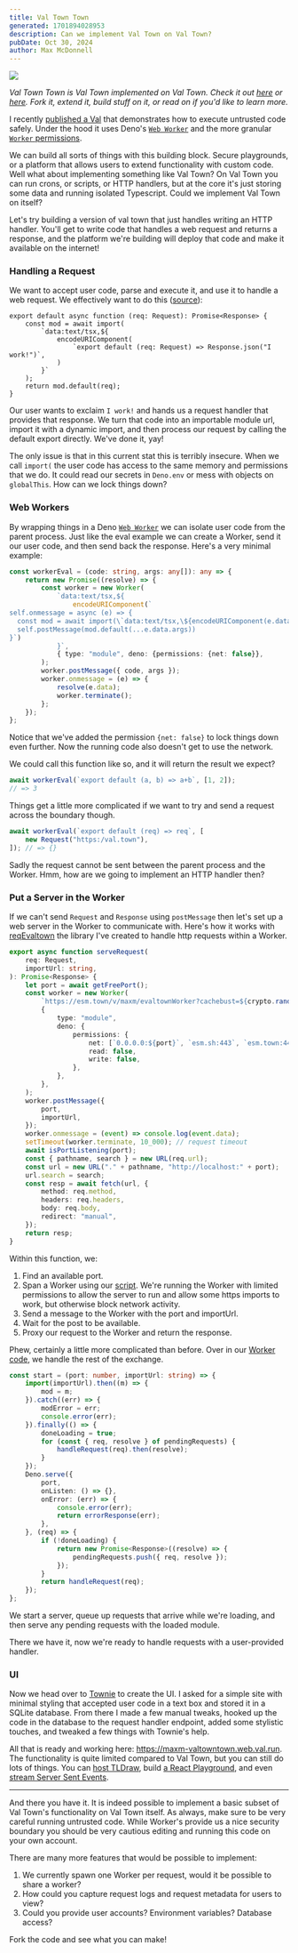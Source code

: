 ```yaml
---
title: Val Town Town
generated: 1701894028953
description: Can we implement Val Town on Val Town?
pubDate: Oct 30, 2024
author: Max McDonnell
---
```


[![](./val-town-town/screenshot.png)](https://maxm-valtowntown.web.val.run)

_Val Town Town is Val Town implemented on Val Town. Check it out
[here](https://www.val.town/v/maxm/valtowntown) or
[here](https://maxm-valtowntown.web.val.run/). Fork it, extend it, build stuff
on it, or read on if you'd like to learn more._

I recently [published a Val](https://www.val.town/v/maxm/eval) that demonstrates
how to execute untrusted code safely. Under the hood it uses Deno's
[`Web Worker`](https://docs.deno.com/runtime/reference/web_platform_apis/#web-workers)
and the more granular
[`Worker` permissions](https://docs.deno.com/runtime/reference/web_platform_apis/#specifying-worker-permissions).

We can build all sorts of things with this building block. Secure playgrounds,
or a platform that allows users to extend functionality with custom code. Well
what about implementing something like Val Town? On Val Town you can run crons,
or scripts, or HTTP handlers, but at the core it's just storing some data and
running isolated Typescript. Could we implement Val Town on itself?

Let's try building a version of val town that just handles writing an HTTP
handler. You'll get to write code that handles a web request and returns a
response, and the platform we're building will deploy that code and make it
available on the internet!

### Handling a Request

We want to accept user code, parse and execute it, and use it to handle a web
request. We effectively want to do this
([source](https://www.val.town/v/maxm/VTTnosecurity)):

```tsx val
export default async function (req: Request): Promise<Response> {
    const mod = await import(
        `data:text/tsx,${
            encodeURIComponent(
                `export default (req: Request) => Response.json("I work!")`,
            )
        }`
    );
    return mod.default(req);
}
```

Our user wants to exclaim `I work!` and hands us a request handler that provides
that response. We turn that code into an importable module url, import it with a
dynamic import, and then process our request by calling the default export
directly. We've done it, yay!

The only issue is that in this current stat this is terribly insecure. When we
call `import(` the user code has access to the same memory and permissions that
we do. It could read our secrets in `Deno.env` or mess with objects on
`globalThis`. How can we lock things down?

### Web Workers

By wrapping things in a Deno
[`Web Worker`](https://docs.deno.com/runtime/reference/web_platform_apis/#web-workers)
we can isolate user code from the parent process. Just like the eval example we
can create a Worker, send it our user code, and then send back the response.
Here's a very minimal example:

```ts
const workerEval = (code: string, args: any[]): any => {
    return new Promise((resolve) => {
        const worker = new Worker(
            `data:text/tsx,${
                encodeURIComponent(`
self.onmessage = async (e) => {
  const mod = await import(\`data:text/tsx,\${encodeURIComponent(e.data.code)}\`);
  self.postMessage(mod.default(...e.data.args))
}`)
            }`,
            { type: "module", deno: {permissions: {net: false}},
        );
        worker.postMessage({ code, args });
        worker.onmessage = (e) => {
            resolve(e.data);
            worker.terminate();
        };
    });
};
```

Notice that we've added the permission `{net: false}` to lock things down even
further. Now the running code also doesn't get to use the network.

We could call this function like so, and it will return the result we expect?

```ts
await workerEval(`export default (a, b) => a+b`, [1, 2]);
// => 3
```

Things get a little more complicated if we want to try and send a request across
the boundary though.

```ts
await workerEval(`export default (req) => req`, [
    new Request("https:/val.town"),
]); // => {}
```

Sadly the request cannot be sent between the parent process and the Worker. Hmm,
how are we going to implement an HTTP handler then?

### Put a Server in the Worker

If we can't send `Request` and `Response` using `postMessage` then let's set up
a web server in the Worker to communicate with. Here's how it works with
[reqEvaltown](https://www.val.town/v/maxm/reqEvaltown) the library I've created
to handle http requests within a Worker.

```ts
export async function serveRequest(
    req: Request,
    importUrl: string,
): Promise<Response> {
    let port = await getFreePort();
    const worker = new Worker(
        `https://esm.town/v/maxm/evaltownWorker?cachebust=${crypto.randomUUID()}`,
        {
            type: "module",
            deno: {
                permissions: {
                    net: [`0.0.0.0:${port}`, `esm.sh:443`, `esm.town:443`],
                    read: false,
                    write: false,
                },
            },
        },
    );
    worker.postMessage({
        port,
        importUrl,
    });
    worker.onmessage = (event) => console.log(event.data);
    setTimeout(worker.terminate, 10_000); // request timeout
    await isPortListening(port);
    const { pathname, search } = new URL(req.url);
    const url = new URL("." + pathname, "http://localhost:" + port);
    url.search = search;
    const resp = await fetch(url, {
        method: req.method,
        headers: req.headers,
        body: req.body,
        redirect: "manual",
    });
    return resp;
}
```

Within this function, we:

1. Find an available port.
2. Span a Worker using our [script](https://www.val.town/v/maxm/evaltownWorker).
   We're running the Worker with limited permissions to allow the server to run
   and allow some https imports to work, but otherwise block network activity.
3. Send a message to the Worker with the port and importUrl.
4. Wait for the post to be available.
5. Proxy our request to the Worker and return the response.

Phew, certainly a little more complicated than before. Over in our
[Worker code](https://www.val.town/v/maxm/evaltownWorker), we handle the rest of
the exchange.

```ts
const start = (port: number, importUrl: string) => {
    import(importUrl).then((m) => {
        mod = m;
    }).catch((err) => {
        modError = err;
        console.error(err);
    }).finally(() => {
        doneLoading = true;
        for (const { req, resolve } of pendingRequests) {
            handleRequest(req).then(resolve);
        }
    });
    Deno.serve({
        port,
        onListen: () => {},
        onError: (err) => {
            console.error(err);
            return errorResponse(err);
        },
    }, (req) => {
        if (!doneLoading) {
            return new Promise<Response>((resolve) => {
                pendingRequests.push({ req, resolve });
            });
        }
        return handleRequest(req);
    });
};
```

We start a server, queue up requests that arrive while we're loading, and then
serve any pending requests with the loaded module.

There we have it, now we're ready to handle requests with a user-provided
handler.

### UI

Now we head over to [Townie](https://www.val.town/townie) to create the UI. I
asked for a simple site with minimal styling that accepted user code in a text
box and stored it in a SQLite database. From there I made a few manual tweaks,
hooked up the code in the database to the request handler endpoint, added some
stylistic touches, and tweaked a few things with Townie's help.

All that is ready and working here: https://maxm-valtowntown.web.val.run. The
functionality is quite limited compared to Val Town, but you can still do lots
of things. You can
[host TLDraw](https://maxm-valtowntown.web.val.run/handler/29), build
[a React Playground](https://maxm-valtowntown.web.val.run/handler/31), and even
[stream Server Sent Events](https://maxm-valtowntown.web.val.run/handler/30).

---

And there you have it. It is indeed possible to implement a basic subset of Val
Town's functionality on Val Town itself. As always, make sure to be very careful
running untrusted code. While Worker's provide us a nice security boundary you
should be very cautious editing and running this code on your own account.

There are many more features that would be possible to implement:

1. We currently spawn one Worker per request, would it be possible to share a
   worker?
2. How could you capture request logs and request metadata for users to view?
3. Could you provide user accounts? Environment variables? Database access?

Fork the code and see what you can make!
